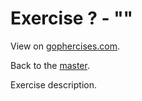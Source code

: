 # Exercise ? - ""

View on [gophercises.com]().

Back to the [master](../../tree/master).

Exercise description.
